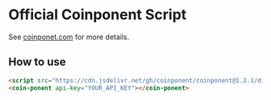 # Official Coinponent Script
See [coinponet.com](https://coinponet.com) for more details.

## How to use

```html
<script src="https://cdn.jsdelivr.net/gh/coinponent/coinponent@1.2.1/dist/coinponent.js"></script>
<coin-ponent api-key="YOUR_API_KEY"></coin-ponent>
```
